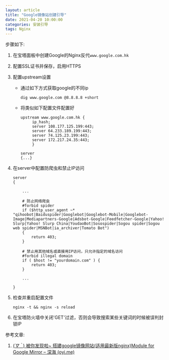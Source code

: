 ```yaml
---
layout: article
title: "Google镜像站创建引导"
date: 2021-04-20 10:00:00
categories: 安装引导
tags: Nginx
---
```


步骤如下:

1. 在宝塔面板中创建Google的Nginx反代`www.google.com.hk`

2. 配置SSL证书并保存，启用HTTPS

3. 配置upstream设置

   * 通过如下方式获取google的不同ip

     `dig www.google.com @8.8.8.8 +short`

   * 将类似如下配置文件配置好

     ```nginx
     upstream www.google.com.hk {
          ip_hash;
          server 108.177.125.199:443;
          server 64.233.189.199:443;
          server 74.125.23.199:443;
          server 172.217.24.35:443;
          }
     
     server
     {...}
     ```

4. 在server中配置防爬虫和禁止IP访问

   ```nginx
   server
   {
   
       ...
   
       # 防止网络爬虫
       #forbid spider
       if ($http_user_agent ~* "qihoobot|Baiduspider|Googlebot|Googlebot-Mobile|Googlebot-Image|Mediapartners-Google|Adsbot-Google|Feedfetcher-Google|Yahoo! Slurp|Yahoo! Slurp China|YoudaoBot|Sosospider|Sogou spider|Sogou web spider|MSNBot|ia_archiver|Tomato Bot") 
       { 
           return 403; 
       }
   
       # 禁止用其他域名或直接用IP访问，只允许指定的域名访问
       #forbid illegal domain
       if ( $host != "yourdomain.com" ) {
           return 403; 
       }
        
       ...
       
   }
   ```

5. 检查并重启配置文件

   `nginx -t && nginx -s reload`

6. 在宝塔防火墙中关闭'GET'过滤，否则会导致搜索某些关键词的时候被误判封锁IP

参考文章:

1. [(*´∇｀*) 被你发现啦~ 搭建google镜像网站(适用最新版nginx)Module for Google Mirror – 深海 (oyi.me)](https://blog.oyi.me/619)
